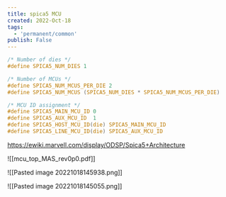 ```yaml
---
title: spica5 MCU
created: 2022-Oct-18
tags:
  - 'permanent/common'
publish: False
---
```


```c
/* Number of dies */
#define SPICA5_NUM_DIES 1

/* Number of MCUs */
#define SPICA5_NUM_MCUS_PER_DIE 2
#define SPICA5_NUM_MCUS (SPICA5_NUM_DIES * SPICA5_NUM_MCUS_PER_DIE)

/* MCU ID assignment */
#define SPICA5_MAIN_MCU_ID 0
#define SPICA5_AUX_MCU_ID  1
#define SPICA5_HOST_MCU_ID(die) SPICA5_MAIN_MCU_ID
#define SPICA5_LINE_MCU_ID(die) SPICA5_AUX_MCU_ID
```

https://ewiki.marvell.com/display/ODSP/Spica5+Architecture

![[mcu_top_MAS_rev0p0.pdf]]

![[Pasted image 20221018145938.png]]

![[Pasted image 20221018145055.png]]
